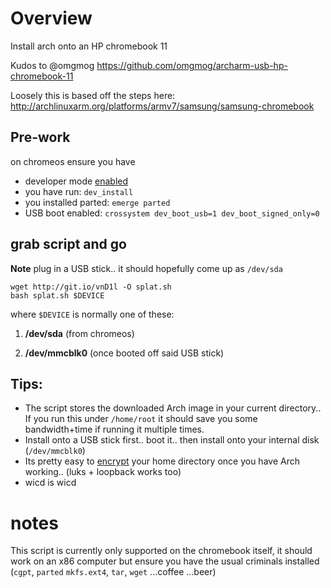 # Overview
Install arch onto an HP chromebook 11

Kudos to @omgmog https://github.com/omgmog/archarm-usb-hp-chromebook-11

Loosely this is based off the steps here: http://archlinuxarm.org/platforms/armv7/samsung/samsung-chromebook

## Pre-work
on chromeos ensure you have
- developer mode [enabled](https://blog.omgmog.net/post/installing-arch-linux-arm-on-the-hp-chromebook-11/)
- you have run: ```dev_install```
- you installed parted: ```emerge parted```
- USB boot enabled: ```crossystem dev_boot_usb=1 dev_boot_signed_only=0```

## grab script and go

**Note** plug in a USB stick.. it should hopefully come up as ```/dev/sda```

```
wget http://git.io/vnD1l -O splat.sh
bash splat.sh $DEVICE
```


where ```$DEVICE``` is normally one of these:

 1. **/dev/sda** (from chromeos)

 2. **/dev/mmcblk0** (once booted off said USB stick)

## Tips:
- The script stores the downloaded Arch image in your current directory.. If you run this under ```/home/root``` it should save you some bandwidth+time if running it multiple times.
- Install onto a USB stick first.. boot it.. then install onto your internal disk (```/dev/mmcblk0```)
- Its pretty easy to [encrypt](https://wiki.archlinux.org/index.php/EncFS) your home directory once you have Arch working.. (luks + loopback works too)
- wicd is wicd

# notes
This script is currently only supported on the chromebook itself, it should work on an x86 computer but ensure you have the usual criminals installed (```cgpt```, ```parted``` ```mkfs.ext4```, ```tar```, ```wget``` ...coffee ...beer)
